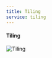 ```yaml
---
title: Tiling
service: tiling
---
```

#### Tiling

![Tiling](/assets/images/services/tiling/default.jpeg)
